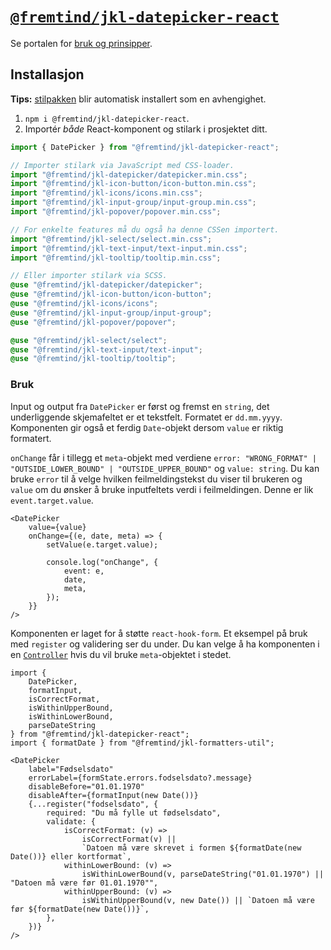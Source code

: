 # [`@fremtind/jkl-datepicker-react`](https://jokul.fremtind.no/komponenter/datepicker)

Se portalen for [bruk og prinsipper](https://jokul.fremtind.no/komponenter/datepicker).

## Installasjon

**Tips:** [stilpakken](../datepicker/) blir automatisk installert som en avhengighet.

1. `npm i @fremtind/jkl-datepicker-react`.
2. Importér _både_ React-komponent og stilark i prosjektet ditt.

```js
import { DatePicker } from "@fremtind/jkl-datepicker-react";

// Importer stilark via JavaScript med CSS-loader.
import "@fremtind/jkl-datepicker/datepicker.min.css";
import "@fremtind/jkl-icon-button/icon-button.min.css";
import "@fremtind/jkl-icons/icons.min.css";
import "@fremtind/jkl-input-group/input-group.min.css";
import "@fremtind/jkl-popover/popover.min.css";

// For enkelte features må du også ha denne CSSen importert.
import "@fremtind/jkl-select/select.min.css";
import "@fremtind/jkl-text-input/text-input.min.css";
import "@fremtind/jkl-tooltip/tooltip.min.css";
```

```scss
// Eller importer stilark via SCSS.
@use "@fremtind/jkl-datepicker/datepicker";
@use "@fremtind/jkl-icon-button/icon-button";
@use "@fremtind/jkl-icons/icons";
@use "@fremtind/jkl-input-group/input-group";
@use "@fremtind/jkl-popover/popover";

@use "@fremtind/jkl-select/select";
@use "@fremtind/jkl-text-input/text-input";
@use "@fremtind/jkl-tooltip/tooltip";
```

### Bruk

Input og output fra `DatePicker` er først og fremst en `string`, det underliggende skjemafeltet er et tekstfelt. Formatet er `dd.mm.yyyy`. Komponenten gir også et ferdig `Date`-objekt dersom `value` er riktig formatert.

`onChange` får i tillegg et `meta`-objekt med verdiene `error: "WRONG_FORMAT" | "OUTSIDE_LOWER_BOUND" | "OUTSIDE_UPPER_BOUND"` og `value: string`. Du kan bruke `error` til å velge hvilken feilmeldingstekst du viser til brukeren og `value` om du ønsker å bruke inputfeltets verdi i feilmeldingen. Denne er lik `event.target.value`.

```tsx
<DatePicker
    value={value}
    onChange={(e, date, meta) => {
        setValue(e.target.value);

        console.log("onChange", {
            event: e,
            date,
            meta,
        });
    }}
/>
```

Komponenten er laget for å støtte `react-hook-form`. Et eksempel på bruk med `register` og validering ser du under. Du kan velge å ha komponenten i en [`Controller`](https://react-hook-form.com/advanced-usage#ControlledmixedwithUncontrolledComponents) hvis du vil bruke `meta`-objektet i stedet.

```tsx
import {
    DatePicker,
    formatInput,
    isCorrectFormat,
    isWithinUpperBound,
    isWithinLowerBound,
    parseDateString
} from "@fremtind/jkl-datepicker-react";
import { formatDate } from "@fremtind/jkl-formatters-util";

<DatePicker
    label="Fødselsdato"
    errorLabel={formState.errors.fodselsdato?.message}
    disableBefore="01.01.1970"
    disableAfter={formatInput(new Date())}
    {...register("fodselsdato", {
        required: "Du må fylle ut fødselsdato",
        validate: {
            isCorrectFormat: (v) =>
                isCorrectFormat(v) ||
                `Datoen må være skrevet i formen ${formatDate(new Date())} eller kortformat`,
            withinLowerBound: (v) =>
                isWithinLowerBound(v, parseDateString("01.01.1970") || "Datoen må være før 01.01.1970"",
            withinUpperBound: (v) =>
                isWithinUpperBound(v, new Date()) || `Datoen må være før ${formatDate(new Date())}`,
        },
    })}
/>
```
